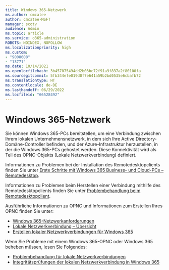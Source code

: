 ```yaml
---
title: Windows 365-Netzwerk
ms.author: cmcatee
author: cmcatee-MSFT
manager: scotv
audience: Admin
ms.topic: article
ms.service: o365-administration
ROBOTS: NOINDEX, NOFOLLOW
ms.localizationpriority: high
ms.custom:
- "9008608"
- "13771"
ms.date: 10/14/2021
ms.openlocfilehash: 3b457075494dd2b03bc72f91a9f837a2f80100fa
ms.sourcegitcommit: 5fb344efe019d0f7e641a59b2bd0535e6cbafb72
ms.translationtype: HT
ms.contentlocale: de-DE
ms.lasthandoff: 06/29/2022
ms.locfileid: "66528492"
---
```

# <a name="windows-365-networking"></a>Windows 365-Netzwerk

Sie können Windows 365-PCs bereitstellen, um eine Verbindung zwischen Ihrem lokalen Unternehmensnetzwerk, in dem sich Ihre Active Directory-Domäne-Controller befinden, und der Azure-Infrastruktur herzustellen, in der die Windows 365-PCs gehostet werden. Diese Konnektivität wird als Teil des OPNC-Objekts (Lokale Netzwerkverbindung) definiert.
 
Informationen zu Problemen bei der Installation des Remotedesktopclients finden Sie unter [Erste Schritte mit Windows 365 Business- und Cloud-PCs – Remotedesktop](https://docs.microsoft.com/windows-365/business/get-started-windows-365-business#remote-desktop).

Informationen zu Problemen beim Herstellen einer Verbindung mithilfe des Remotedesktopclients finden Sie unter [Problembehandlung beim Remotedesktopclient](https://docs.microsoft.com/azure/virtual-desktop/troubleshoot-client?context=/windows-365/context/pr-context).

Ausführliche Informationen zu OPNC und Informationen zum Erstellen Ihres OPNC finden Sie unter:

- [Windows 365-Netzwerkanforderungen](https://docs.microsoft.com/windows-365/requirements-network)
- [Lokale Netzwerkverbindung – Übersicht](https://docs.microsoft.com/windows-365/on-premises-network-connections)
- [Erstellen lokaler Netzwerkverbindungen für Windows 365](https://docs.microsoft.com/windows-365/create-on-premises-network-connection)

Wenn Sie Probleme mit einem Windows 365-OPNC oder Windows 365 beheben müssen, lesen Sie Folgendes:
 
- [Problembehandlung für lokale Netzwerkverbindungen](https://docs.microsoft.com/windows-365/troubleshoot-on-premises-network-connection)
- [Integritätsprüfungen der lokalen Netzwerkverbindung in Windows 365](https://docs.microsoft.com/windows-365/health-checks)